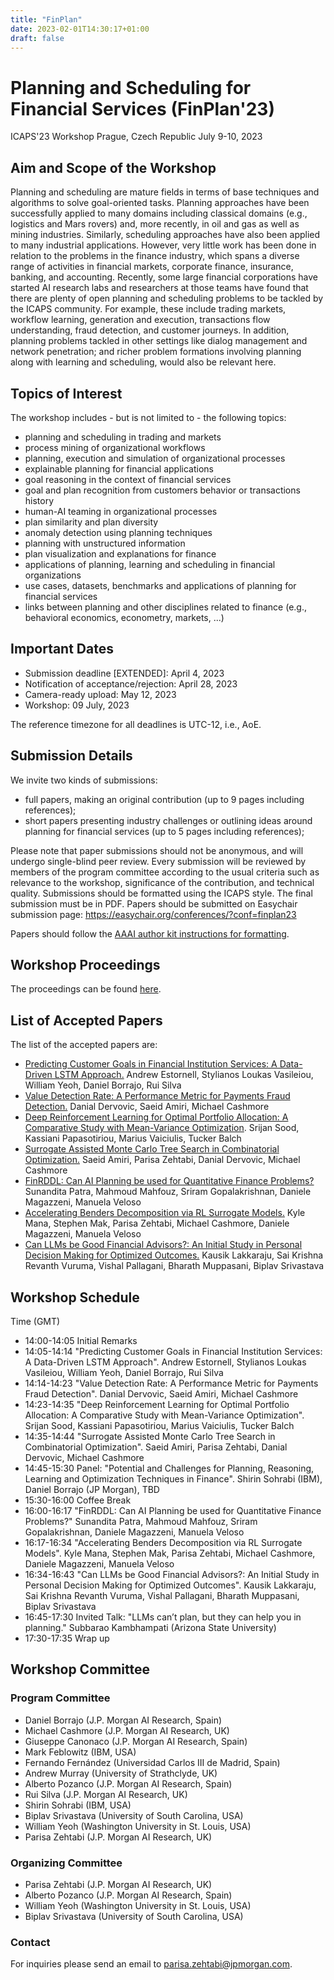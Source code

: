 ```yaml
---
title: "FinPlan"
date: 2023-02-01T14:30:17+01:00
draft: false
---
```

# Planning and Scheduling for Financial Services (FinPlan'23)

ICAPS'23 Workshop
Prague, Czech Republic
July 9-10, 2023

## Aim and Scope of the Workshop

Planning and scheduling are mature fields in terms of base techniques and algorithms to solve goal-oriented tasks. Planning approaches have been successfully applied to many domains including classical domains (e.g., logistics and Mars rovers) and, more recently, in oil and gas as well as mining industries. Similarly, scheduling approaches have also been applied to many industrial applications. However, very little work has been done in relation to the problems in the finance industry, which spans a diverse range of activities in financial markets, corporate finance, insurance, banking, and accounting. Recently, some large financial corporations have started AI research labs and researchers at those teams have found that there are plenty of open planning and scheduling problems to be tackled by the ICAPS community. For example, these include trading markets, workflow learning, generation and execution, transactions flow understanding, fraud detection, and customer journeys. In addition, planning problems tackled in other settings like dialog management and network penetration; and richer problem formations involving planning along with learning and scheduling, would also be relevant here.

## Topics of Interest

The workshop includes - but is not limited to - the following topics:
- planning and scheduling in trading and markets
- process mining of organizational workflows
- planning, execution and simulation of organizational processes
- explainable planning for financial applications
- goal reasoning in the context of financial services
- goal and plan recognition from customers behavior or transactions history
- human-AI teaming in organizational processes
- plan similarity and plan diversity
- anomaly detection using planning techniques
- planning with unstructured information
- plan visualization and explanations for finance
- applications of planning, learning and scheduling in financial organizations
- use cases, datasets, benchmarks and applications of planning for financial services
- links between planning and other disciplines related to finance (e.g., behavioral economics, econometry, markets, ...)

## Important Dates

- Submission deadline [EXTENDED]: April 4, 2023
- Notification of acceptance/rejection: April 28, 2023
- Camera-ready upload: May 12, 2023
- Workshop: 09 July, 2023

The reference timezone for all deadlines is UTC-12, i.e., AoE.

## Submission Details

We invite two kinds of submissions:
- full papers, making an original contribution (up to 9 pages including references);
- short papers presenting industry challenges or outlining ideas around planning for financial services (up to 5 pages including references); 

Please note that paper submissions should not be anonymous, and will undergo single-blind peer review. Every submission will be reviewed by members of the program committee according to the usual criteria such as relevance to the workshop, significance of the contribution, and technical quality. Submissions should be formatted using the ICAPS style. The final submission must be in PDF. Papers should be submitted on Easychair submission page: https://easychair.org/conferences/?conf=finplan23

Papers should follow the [AAAI author kit instructions for formatting](https://www.aaai.org/Publications/Templates/AuthorKit23.zip).

## Workshop Proceedings

The proceedings can be found [here](/papers/finplan/Proceedings_FinPlan2023.pdf).

## List of Accepted Papers

The list of the accepted papers are:
- [Predicting Customer Goals in Financial Institution Services: A Data-Driven LSTM Approach.](/papers/finplan/FinPlan23_paper_1.pdf) Andrew Estornell, Stylianos Loukas Vasileiou, William Yeoh, Daniel Borrajo, Rui Silva
- [Value Detection Rate: A Performance Metric for Payments Fraud Detection.](/papers/finplan/FinPlan23_paper_2.pdf) Danial Dervovic, Saeid Amiri, Michael Cashmore
- [Deep Reinforcement Learning for Optimal Portfolio Allocation: A Comparative Study with Mean-Variance Optimization](/papers/finplan/FinPlan23_paper_4.pdf). Srijan Sood, Kassiani Papasotiriou, Marius Vaiciulis, Tucker Balch
- [Surrogate Assisted Monte Carlo Tree Search in Combinatorial Optimization.](/papers/finplan/FinPlan23_paper_5.pdf) Saeid Amiri, Parisa Zehtabi, Danial Dervovic, Michael Cashmore
- [FinRDDL: Can AI Planning be used for Quantitative Finance Problems?](/papers/finplan/FinPlan23_paper_6.pdf) Sunandita Patra, Mahmoud Mahfouz, Sriram Gopalakrishnan, Daniele Magazzeni, Manuela Veloso
- [Accelerating Benders Decomposition via RL Surrogate Models.](/papers/finplan/FinPlan23_paper_3.pdf) Kyle Mana, Stephen Mak, Parisa Zehtabi, Michael Cashmore, Daniele Magazzeni, Manuela Veloso
- [Can LLMs be Good Financial Advisors?: An Initial Study in Personal Decision Making for Optimized Outcomes.](/papers/finplan/FinPlan23_paper_7.pdf) Kausik Lakkaraju, Sai Krishna Revanth Vuruma, Vishal Pallagani, Bharath Muppasani, Biplav Srivastava

## Workshop Schedule

Time (GMT)
- 14:00-14:05 Initial Remarks
- 14:05-14:14 "Predicting Customer Goals in Financial Institution Services: A Data-Driven LSTM Approach". Andrew Estornell, Stylianos Loukas Vasileiou, William Yeoh, Daniel Borrajo, Rui Silva
- 14:14-14:23 "Value Detection Rate: A Performance Metric for Payments Fraud Detection". Danial Dervovic, Saeid Amiri, Michael Cashmore  
- 14:23-14:35 "Deep Reinforcement Learning for Optimal Portfolio Allocation: A Comparative Study with Mean-Variance Optimization". Srijan Sood, Kassiani Papasotiriou, Marius Vaiciulis, Tucker Balch
- 14:35-14:44 "Surrogate Assisted Monte Carlo Tree Search in Combinatorial Optimization". Saeid Amiri, Parisa Zehtabi, Danial Dervovic, Michael Cashmore
- 14:45-15:30 Panel: "Potential and Challenges for Planning, Reasoning, Learning and Optimization Techniques in Finance". Shirin Sohrabi (IBM), Daniel Borrajo (JP Morgan), TBD
- 15:30-16:00 Coffee Break
- 16:00-16:17 "FinRDDL: Can AI Planning be used for Quantitative Finance Problems?" Sunandita Patra, Mahmoud Mahfouz, Sriram Gopalakrishnan, Daniele Magazzeni, Manuela Veloso
- 16:17-16:34 "Accelerating Benders Decomposition via RL Surrogate Models". Kyle Mana, Stephen Mak, Parisa Zehtabi, Michael Cashmore, Daniele Magazzeni, Manuela Veloso
- 16:34-16:43 "Can LLMs be Good Financial Advisors?: An Initial Study in Personal Decision Making for Optimized Outcomes". Kausik Lakkaraju, Sai Krishna Revanth Vuruma, Vishal Pallagani, Bharath Muppasani, Biplav Srivastava
- 16:45-17:30 Invited Talk: "LLMs can’t plan, but they can help you in planning." Subbarao Kambhampati (Arizona State University)
- 17:30-17:35 Wrap up

## Workshop Committee

### Program Committee

- Daniel Borrajo (J.P. Morgan AI Research, Spain)
- Michael Cashmore (J.P. Morgan AI Research, UK)
- Giuseppe Canonaco (J.P. Morgan AI Research, Spain)
- Mark Feblowitz (IBM, USA)
- Fernando Fernández (Universidad Carlos III de Madrid, Spain)
- Andrew Murray (University of Strathclyde, UK)
- Alberto Pozanco (J.P. Morgan AI Research, Spain)
- Rui Silva (J.P. Morgan AI Research, UK)
- Shirin Sohrabi (IBM, USA)
- Biplav Srivastava (University of South Carolina, USA)
- William Yeoh (Washington University in St. Louis, USA)
- Parisa Zehtabi (J.P. Morgan AI Research, UK)

### Organizing Committee

- Parisa Zehtabi (J.P. Morgan AI Research, UK)
- Alberto Pozanco (J.P. Morgan AI Research, Spain)
- William Yeoh (Washington University in St. Louis, USA)
- Biplav Srivastava (University of South Carolina, USA)


### Contact 

For inquiries please send an email to [parisa.zehtabi@jpmorgan.com](mailto:parisa.zehtabi@jpmorgan.com).


